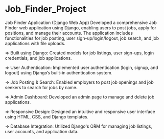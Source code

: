 # Job_Finder_Project
Job Finder Application (Django Web App)
Developed a comprehensive Job Finder web application using Django, enabling users to post jobs, apply for positions, and manage their accounts. The application includes functionalities for job posting, user sign-up/login/logout, job search, and job applications with file uploads.

=> Built using Django: Created models for job listings, user sign-ups, login credentials, and job applications.

=> User Authentication: Implemented user authentication (login, signup, and logout) using Django’s built-in authentication system.

=> Job Posting & Search: Enabled employers to post job openings and job seekers to search for jobs by name.

=> Admin Dashboard: Developed an admin page to manage and delete job applications.

=> Responsive Design: Designed an intuitive and responsive user interface using HTML, CSS, and Django templates.

=> Database Integration: Utilized Django's ORM for managing job listings, user accounts, and application data.
